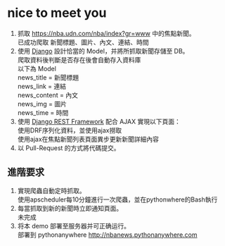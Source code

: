 # nice to meet you
1. 抓取 https://nba.udn.com/nba/index?gr=www 中的焦點新聞。  
   已成功爬取 新聞標題、圖片、內文、連結、時間
2. 使用 [Django](https://www.djangoproject.com/) 設計恰當的 Model，并將所抓取新聞存儲至 DB。  
    爬取資料後判斷是否存在後會自動存入資料庫  
    以下為 Model  
    news_title = 新聞標題      
    news_link = 連結      
    news_content = 內文      
    news_img = 圖片  
    news_time = 時間  
3. 使用 [Django REST Framework](http://www.django-rest-framework.org/) 配合 AJAX 實現以下頁面：  
     使用DRF序列化資料，並使用ajax撈取  
     使用ajax在焦點新聞列表頁面異步更新新聞詳細內容  
4. 以 Pull-Request 的方式將代碼提交。
    
## 進階要求
1. 實現爬蟲自動定時抓取。  
   使用apscheduler每10分鐘進行一次爬蟲，並在pythonwhere的Bash執行  
2. 每當抓取到新的新聞時立即通知頁面。  
   未完成  
3. 将本 demo 部署至服务器并可正确运行。  
   部署到 pythonanywhere
   http://nbanews.pythonanywhere.com

